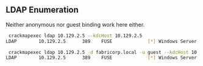 ## LDAP Enumeration

Neither anonymous nor guest binding work here either.

```bash
 crackmapexec ldap 10.129.2.5 --kdcHost 10.129.2.5
LDAP        10.129.2.5      389    FUSE             [*] Windows Server 2016 Standard 14393 x64 (name:FUSE) (domain:fabricorp.local) (signing:True) (SMBv1:True)
```

```bash
 crackmapexec ldap 10.129.2.5 -d fabricorp.local -u guest --kdcHost 10.129.2.5
LDAP        10.129.2.5      389    FUSE             [*] Windows Server 2016 Standard 14393 x64 (name:FUSE) (domain:fabricorp.local) (signing:True) (SMBv1:True)
```
